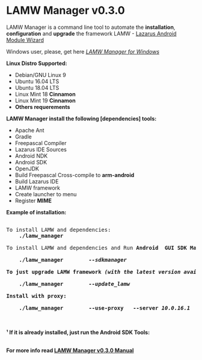 # **LAMW Manager v0.3.0**

LAMW Manager is a command line tool to automate the <strong>installation</strong>, <strong>configuration</strong> and <strong>upgrade</strong>  the framework LAMW - <a href="https://github.com/jmpessoa/lazandroidmodulewizard">Lazarus Android Module Wizard</a>

<p> 
	Windows user, please,  get here <em><a href="https://github.com/DanielTimelord/Laz4LAMW-win-installer"> LAMW Manager for Windows</a></em>
</p>


**Linux Distro Supported:**

<ul>
	<li>Debian/GNU Linux 9</li>
	<li>Ubuntu 16.04 LTS</li>
	<li>Ubuntu 18.04 LTS</li>
	<li>Linux Mint 18 <strong>Cinnamon</strong></li>
	<li>Linux Mint 19 <strong>Cinnamon</strong></li>
	<li><strong>Others requerements</strong></li>
</ul>		



**LAMW Manager install the following [dependencies] tools:**
<ul>
	<li>Apache Ant</li>
	<li>Gradle</li>
	<li>Freepascal Compiler</li>
	<li>Lazarus IDE Sources</li>
	<li>Android NDK</li>
	<li>Android SDK</li>
	<li>OpenJDK</li>
	<li>Build Freepascal Cross-compile to <strong>arm-android</strong></li>
	<li>Build Lazarus IDE</li>
	<li>LAMW framework</li>
	<li>Create launcher to menu</li>
	<li>Register <strong>MIME</strong> </li>
</ul>


<strong>Example of installation:</strong>
<pre> 
To install LAMW and dependencies:
	<strong>./lamw_manager</strong>
	<br>To install LAMW and dependencies and Run <strong>Android  GUI SDK Manager¹</br>
	<strong>./lamw_manager</strong>        <em>--sdkmanager</em>
<br>To just upgrade <strong>LAMW framework</strong> <em>(with the latest version available in git)</em></br>
	<strong>./lamw_manager</strong>        <em>--update_lamw</em>
<br>Install with proxy:</br>
	<strong>./lamw_manager        --use-proxy	--server</strong> <em>10.0.16.1</em>	<strong>--port</strong>	<em>3128</em> </pre>
</pre>
</p>




<br><br>
¹  If it is already installed, just run the Android SDK Tools</a>: </br></br>

<p>
	For more info read <a href="https://github.com/DanielTimelord/Laz4LAMW-win-installer/blob/master/LAMWAutoRunScripts-master/docs/man.md"><strong>LAMW Manager v0.3.0  Manual</strong></a>
</p>